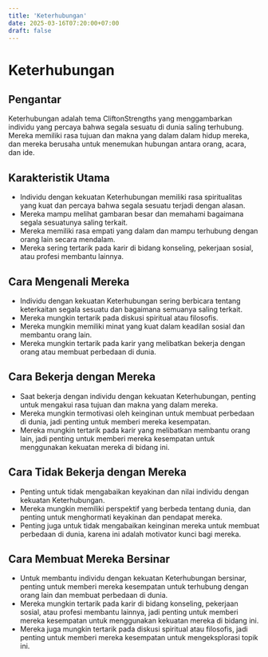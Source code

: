 ```yaml
---
title: 'Keterhubungan'
date: 2025-03-16T07:20:00+07:00
draft: false
---
```


# Keterhubungan

## Pengantar

Keterhubungan adalah tema CliftonStrengths yang menggambarkan individu yang percaya bahwa segala sesuatu di dunia saling terhubung. Mereka memiliki rasa tujuan dan makna yang dalam dalam hidup mereka, dan mereka berusaha untuk menemukan hubungan antara orang, acara, dan ide.

## Karakteristik Utama

- Individu dengan kekuatan Keterhubungan memiliki rasa spiritualitas yang kuat dan percaya bahwa segala sesuatu terjadi dengan alasan.
- Mereka mampu melihat gambaran besar dan memahami bagaimana segala sesuatunya saling terkait.
- Mereka memiliki rasa empati yang dalam dan mampu terhubung dengan orang lain secara mendalam.
- Mereka sering tertarik pada karir di bidang konseling, pekerjaan sosial, atau profesi membantu lainnya.

## Cara Mengenali Mereka

- Individu dengan kekuatan Keterhubungan sering berbicara tentang keterkaitan segala sesuatu dan bagaimana semuanya saling terkait.
- Mereka mungkin tertarik pada diskusi spiritual atau filosofis.
- Mereka mungkin memiliki minat yang kuat dalam keadilan sosial dan membantu orang lain.
- Mereka mungkin tertarik pada karir yang melibatkan bekerja dengan orang atau membuat perbedaan di dunia.

## Cara Bekerja dengan Mereka

- Saat bekerja dengan individu dengan kekuatan Keterhubungan, penting untuk mengakui rasa tujuan dan makna yang dalam mereka.
- Mereka mungkin termotivasi oleh keinginan untuk membuat perbedaan di dunia, jadi penting untuk memberi mereka kesempatan.
- Mereka mungkin tertarik pada karir yang melibatkan membantu orang lain, jadi penting untuk memberi mereka kesempatan untuk menggunakan kekuatan mereka di bidang ini.

## Cara Tidak Bekerja dengan Mereka

- Penting untuk tidak mengabaikan keyakinan dan nilai individu dengan kekuatan Keterhubungan.
- Mereka mungkin memiliki perspektif yang berbeda tentang dunia, dan penting untuk menghormati keyakinan dan pendapat mereka.
- Penting juga untuk tidak mengabaikan keinginan mereka untuk membuat perbedaan di dunia, karena ini adalah motivator kunci bagi mereka.

## Cara Membuat Mereka Bersinar

- Untuk membantu individu dengan kekuatan Keterhubungan bersinar, penting untuk memberi mereka kesempatan untuk terhubung dengan orang lain dan membuat perbedaan di dunia.
- Mereka mungkin tertarik pada karir di bidang konseling, pekerjaan sosial, atau profesi membantu lainnya, jadi penting untuk memberi mereka kesempatan untuk menggunakan kekuatan mereka di bidang ini.
- Mereka juga mungkin tertarik pada diskusi spiritual atau filosofis, jadi penting untuk memberi mereka kesempatan untuk mengeksplorasi topik ini.
